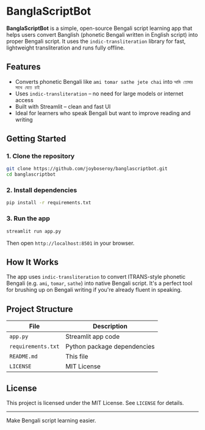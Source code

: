# BanglaScriptBot

**BanglaScriptBot** is a simple, open-source Bengali script learning app that helps users convert Banglish (phonetic Bengali written in English script) into proper Bengali script. It uses the `indic-transliteration` library for fast, lightweight transliteration and runs fully offline.

## Features

- Converts phonetic Bengali like `ami tomar sathe jete chai` into `আমি তোমার সাথে যেতে চাই`
- Uses `indic-transliteration` – no need for large models or internet access
- Built with Streamlit – clean and fast UI
- Ideal for learners who speak Bengali but want to improve reading and writing

## Getting Started

### 1. Clone the repository
```bash
git clone https://github.com/joyboseroy/banglascriptbot.git
cd banglascriptbot
```

### 2. Install dependencies
```bash
pip install -r requirements.txt
```

### 3. Run the app
```bash
streamlit run app.py
```

Then open `http://localhost:8501` in your browser.

## How It Works

The app uses `indic-transliteration` to convert ITRANS-style phonetic Bengali (e.g. `ami`, `tomar`, `sathe`) into native Bengali script. It's a perfect tool for brushing up on Bengali writing if you're already fluent in speaking.

## Project Structure

| File | Description |
|------|-------------|
| `app.py` | Streamlit app code |
| `requirements.txt` | Python package dependencies |
| `README.md` | This file |
| `LICENSE` | MIT License |

## License

This project is licensed under the MIT License. See `LICENSE` for details.

---

Make Bengali script learning easier.
